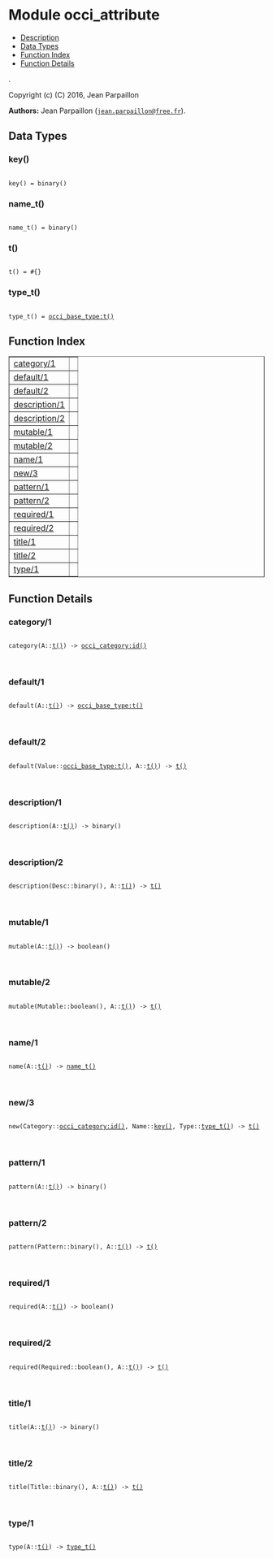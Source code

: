 

# Module occi_attribute #
* [Description](#description)
* [Data Types](#types)
* [Function Index](#index)
* [Function Details](#functions)

.

Copyright (c) (C) 2016, Jean Parpaillon

__Authors:__ Jean Parpaillon ([`jean.parpaillon@free.fr`](mailto:jean.parpaillon@free.fr)).

<a name="types"></a>

## Data Types ##




### <a name="type-key">key()</a> ###


<pre><code>
key() = binary()
</code></pre>




### <a name="type-name_t">name_t()</a> ###


<pre><code>
name_t() = binary()
</code></pre>




### <a name="type-t">t()</a> ###


<pre><code>
t() = #{}
</code></pre>




### <a name="type-type_t">type_t()</a> ###


<pre><code>
type_t() = <a href="occi_base_type.md#type-t">occi_base_type:t()</a>
</code></pre>

<a name="index"></a>

## Function Index ##


<table width="100%" border="1" cellspacing="0" cellpadding="2" summary="function index"><tr><td valign="top"><a href="#category-1">category/1</a></td><td></td></tr><tr><td valign="top"><a href="#default-1">default/1</a></td><td></td></tr><tr><td valign="top"><a href="#default-2">default/2</a></td><td></td></tr><tr><td valign="top"><a href="#description-1">description/1</a></td><td></td></tr><tr><td valign="top"><a href="#description-2">description/2</a></td><td></td></tr><tr><td valign="top"><a href="#mutable-1">mutable/1</a></td><td></td></tr><tr><td valign="top"><a href="#mutable-2">mutable/2</a></td><td></td></tr><tr><td valign="top"><a href="#name-1">name/1</a></td><td></td></tr><tr><td valign="top"><a href="#new-3">new/3</a></td><td></td></tr><tr><td valign="top"><a href="#pattern-1">pattern/1</a></td><td></td></tr><tr><td valign="top"><a href="#pattern-2">pattern/2</a></td><td></td></tr><tr><td valign="top"><a href="#required-1">required/1</a></td><td></td></tr><tr><td valign="top"><a href="#required-2">required/2</a></td><td></td></tr><tr><td valign="top"><a href="#title-1">title/1</a></td><td></td></tr><tr><td valign="top"><a href="#title-2">title/2</a></td><td></td></tr><tr><td valign="top"><a href="#type-1">type/1</a></td><td></td></tr></table>


<a name="functions"></a>

## Function Details ##

<a name="category-1"></a>

### category/1 ###

<pre><code>
category(A::<a href="#type-t">t()</a>) -&gt; <a href="occi_category.md#type-id">occi_category:id()</a>
</code></pre>
<br />

<a name="default-1"></a>

### default/1 ###

<pre><code>
default(A::<a href="#type-t">t()</a>) -&gt; <a href="occi_base_type.md#type-t">occi_base_type:t()</a>
</code></pre>
<br />

<a name="default-2"></a>

### default/2 ###

<pre><code>
default(Value::<a href="occi_base_type.md#type-t">occi_base_type:t()</a>, A::<a href="#type-t">t()</a>) -&gt; <a href="#type-t">t()</a>
</code></pre>
<br />

<a name="description-1"></a>

### description/1 ###

<pre><code>
description(A::<a href="#type-t">t()</a>) -&gt; binary()
</code></pre>
<br />

<a name="description-2"></a>

### description/2 ###

<pre><code>
description(Desc::binary(), A::<a href="#type-t">t()</a>) -&gt; <a href="#type-t">t()</a>
</code></pre>
<br />

<a name="mutable-1"></a>

### mutable/1 ###

<pre><code>
mutable(A::<a href="#type-t">t()</a>) -&gt; boolean()
</code></pre>
<br />

<a name="mutable-2"></a>

### mutable/2 ###

<pre><code>
mutable(Mutable::boolean(), A::<a href="#type-t">t()</a>) -&gt; <a href="#type-t">t()</a>
</code></pre>
<br />

<a name="name-1"></a>

### name/1 ###

<pre><code>
name(A::<a href="#type-t">t()</a>) -&gt; <a href="#type-name_t">name_t()</a>
</code></pre>
<br />

<a name="new-3"></a>

### new/3 ###

<pre><code>
new(Category::<a href="occi_category.md#type-id">occi_category:id()</a>, Name::<a href="#type-key">key()</a>, Type::<a href="#type-type_t">type_t()</a>) -&gt; <a href="#type-t">t()</a>
</code></pre>
<br />

<a name="pattern-1"></a>

### pattern/1 ###

<pre><code>
pattern(A::<a href="#type-t">t()</a>) -&gt; binary()
</code></pre>
<br />

<a name="pattern-2"></a>

### pattern/2 ###

<pre><code>
pattern(Pattern::binary(), A::<a href="#type-t">t()</a>) -&gt; <a href="#type-t">t()</a>
</code></pre>
<br />

<a name="required-1"></a>

### required/1 ###

<pre><code>
required(A::<a href="#type-t">t()</a>) -&gt; boolean()
</code></pre>
<br />

<a name="required-2"></a>

### required/2 ###

<pre><code>
required(Required::boolean(), A::<a href="#type-t">t()</a>) -&gt; <a href="#type-t">t()</a>
</code></pre>
<br />

<a name="title-1"></a>

### title/1 ###

<pre><code>
title(A::<a href="#type-t">t()</a>) -&gt; binary()
</code></pre>
<br />

<a name="title-2"></a>

### title/2 ###

<pre><code>
title(Title::binary(), A::<a href="#type-t">t()</a>) -&gt; <a href="#type-t">t()</a>
</code></pre>
<br />

<a name="type-1"></a>

### type/1 ###

<pre><code>
type(A::<a href="#type-t">t()</a>) -&gt; <a href="#type-type_t">type_t()</a>
</code></pre>
<br />

